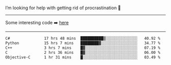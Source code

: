 I’m looking for help with getting rid of procrastination 🤔

-----

Some interesting code :arrow_right: [here](https://github.com/zhen8838/playground)

-----

<!--START_SECTION:waka-->

```txt
C#               17 hrs 48 mins  ██████████▒░░░░░░░░░░░░░░   40.92 %
Python           15 hrs 7 mins   ████████▓░░░░░░░░░░░░░░░░   34.77 %
C++              3 hrs 7 mins    █▓░░░░░░░░░░░░░░░░░░░░░░░   07.19 %
C                2 hrs 36 mins   █▓░░░░░░░░░░░░░░░░░░░░░░░   06.00 %
Objective-C      1 hr 31 mins    █░░░░░░░░░░░░░░░░░░░░░░░░   03.49 %
```

<!--END_SECTION:waka-->

<!--
**zhen8838/zhen8838** is a ✨ _special_ ✨ repository because its `README.md` (this file) appears on your GitHub profile.

Here are some ideas to get you started:

- 🔭 I’m currently working on ...
- 🌱 I’m currently learning ...
- 👯 I’m looking to collaborate on ...
 ...
- 💬 Ask me about ...
- 📫 How to reach me: ...
- 😄 Pronouns: ...
- ⚡ Fun fact: ...
-->

